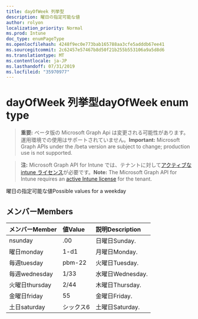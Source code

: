 ```yaml
---
title: dayOfWeek 列挙型
description: 曜日の指定可能な値
author: rolyon
localization_priority: Normal
ms.prod: Intune
doc_type: enumPageType
ms.openlocfilehash: 4248f9ec0e773bab165788aa3cfe5adddb67ee41
ms.sourcegitcommit: 2c62457e57467b8d50f21b255b553106a9a5d8d6
ms.translationtype: MT
ms.contentlocale: ja-JP
ms.lasthandoff: 07/31/2019
ms.locfileid: "35970977"
---
```

# <a name="dayofweek-enum-type"></a><span data-ttu-id="0428a-103">dayOfWeek 列挙型</span><span class="sxs-lookup"><span data-stu-id="0428a-103">dayOfWeek enum type</span></span>

> <span data-ttu-id="0428a-104">**重要:** ベータ版の Microsoft Graph Api は変更される可能性があります。運用環境での使用はサポートされていません。</span><span class="sxs-lookup"><span data-stu-id="0428a-104">**Important:** Microsoft Graph APIs under the /beta version are subject to change; production use is not supported.</span></span>

> <span data-ttu-id="0428a-105">**注:** Microsoft Graph API for Intune では、テナントに対して[アクティブな intune ライセンス](https://go.microsoft.com/fwlink/?linkid=839381)が必要です。</span><span class="sxs-lookup"><span data-stu-id="0428a-105">**Note:** The Microsoft Graph API for Intune requires an [active Intune license](https://go.microsoft.com/fwlink/?linkid=839381) for the tenant.</span></span>

<span data-ttu-id="0428a-106">曜日の指定可能な値</span><span class="sxs-lookup"><span data-stu-id="0428a-106">Possible values for a weekday</span></span>

## <a name="members"></a><span data-ttu-id="0428a-107">メンバー</span><span class="sxs-lookup"><span data-stu-id="0428a-107">Members</span></span>
|<span data-ttu-id="0428a-108">メンバー</span><span class="sxs-lookup"><span data-stu-id="0428a-108">Member</span></span>|<span data-ttu-id="0428a-109">値</span><span class="sxs-lookup"><span data-stu-id="0428a-109">Value</span></span>|<span data-ttu-id="0428a-110">説明</span><span class="sxs-lookup"><span data-stu-id="0428a-110">Description</span></span>|
|:---|:---|:---|
|<span data-ttu-id="0428a-111">n</span><span class="sxs-lookup"><span data-stu-id="0428a-111">sunday</span></span>|<span data-ttu-id="0428a-112">.0</span><span class="sxs-lookup"><span data-stu-id="0428a-112">0</span></span>|<span data-ttu-id="0428a-113">日曜日</span><span class="sxs-lookup"><span data-stu-id="0428a-113">Sunday.</span></span>|
|<span data-ttu-id="0428a-114">曜日</span><span class="sxs-lookup"><span data-stu-id="0428a-114">monday</span></span>|<span data-ttu-id="0428a-115">1-d</span><span class="sxs-lookup"><span data-stu-id="0428a-115">1</span></span>|<span data-ttu-id="0428a-116">月曜日</span><span class="sxs-lookup"><span data-stu-id="0428a-116">Monday.</span></span>|
|<span data-ttu-id="0428a-117">毎週</span><span class="sxs-lookup"><span data-stu-id="0428a-117">tuesday</span></span>|<span data-ttu-id="0428a-118">pbm-2</span><span class="sxs-lookup"><span data-stu-id="0428a-118">2</span></span>|<span data-ttu-id="0428a-119">火曜日</span><span class="sxs-lookup"><span data-stu-id="0428a-119">Tuesday.</span></span>|
|<span data-ttu-id="0428a-120">毎週</span><span class="sxs-lookup"><span data-stu-id="0428a-120">wednesday</span></span>|<span data-ttu-id="0428a-121">1/3</span><span class="sxs-lookup"><span data-stu-id="0428a-121">3</span></span>|<span data-ttu-id="0428a-122">水曜日</span><span class="sxs-lookup"><span data-stu-id="0428a-122">Wednesday.</span></span>|
|<span data-ttu-id="0428a-123">火曜日</span><span class="sxs-lookup"><span data-stu-id="0428a-123">thursday</span></span>|<span data-ttu-id="0428a-124">2/4</span><span class="sxs-lookup"><span data-stu-id="0428a-124">4</span></span>|<span data-ttu-id="0428a-125">木曜日</span><span class="sxs-lookup"><span data-stu-id="0428a-125">Thursday.</span></span>|
|<span data-ttu-id="0428a-126">金曜日</span><span class="sxs-lookup"><span data-stu-id="0428a-126">friday</span></span>|<span data-ttu-id="0428a-127">5</span><span class="sxs-lookup"><span data-stu-id="0428a-127">5</span></span>|<span data-ttu-id="0428a-128">金曜日</span><span class="sxs-lookup"><span data-stu-id="0428a-128">Friday.</span></span>|
|<span data-ttu-id="0428a-129">土日</span><span class="sxs-lookup"><span data-stu-id="0428a-129">saturday</span></span>|<span data-ttu-id="0428a-130">シックス</span><span class="sxs-lookup"><span data-stu-id="0428a-130">6</span></span>|<span data-ttu-id="0428a-131">土曜日</span><span class="sxs-lookup"><span data-stu-id="0428a-131">Saturday.</span></span>|





